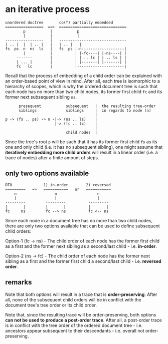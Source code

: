 
# an iterative process

```
unordered doctree       co(T) partially embedded
=================  ==>  ==============================
        p           |           p
        |           |           |
-----------------   |   ------------------------------
| .. |  |  | .. |   |   | .. |   |
fs  ps  n  ns  ls   |   fs  ps |-n-------------------|
        |           |          | |-fc----| |-ns----| |
     -------        |          | | .. lc | | .. ls | |
     | ... |        |          | |-------| |-------| |
     fc   lc        |          |---------------------|
```

Recall that the process of embedding of a child order can be explained with
an order-based point of view in mind. After all, each tree is isomorphic to
a hierarchy of scopes, which is why the ordered document tree is such that
each node has no more than two child nodes, its former first child `fc`
and its former next subsequent sibling `ns`.

```
      presequent           subsequent   |  the resulting tree-order
      siblings             siblings     |  in regards to node (n)
                                        |
p -> (fs .. ps) -> n -|-> (ns .. ls)    |
                      |-> (fc .. lc)    |
                                        |
                           child nodes  |
```

Since the tree's root `p` will be such that it has its former first child
`fs` as its one and only child (i.e. it has no subsequent sibling), one
might assume that **iteratively embedding more child orders** will result
in a linear order (i.e. a trace of nodes) after a finite amount of steps.

<!-- ======================================================================= -->
## only two options available

```
DTO              1) in-order        2) reversed
=========   =>   ===========   or   ===========
    n                 n                  n
    |                 |                  |
---------         ---------          ---------
|       |         |       |          |       |
fc     ns         fc --> ns          fc <-- ns
```

Since each node in a document tree has no more than two child nodes, there
are only two options available that can be used to define subsequent child
orders:

Option-1 (fc -> ns) - The child order of each node has the former first
child as a first and the former next sibling as a second/last child -
i.e. **in-order**.

Option-2 (ns -> fc) - The child order of each node has the former next
sibling as a first and the former first child a second/last child -
i.e. **reversed order**.

<!-- ======================================================================= -->
## remarks

Note that both options will result in a trace that is **order-preserving**.
After all, none of the subsequent child orders will be in conflict with the
document tree's tree order or its child order.

Note that, since the resulting trace will be order-preserving, both options
**can not be used to produce a post-order trace**. After all, a post-order
trace is in conflict with the tree order of the ordered document tree -
i.e. ancestors appear subsequent to their descendants - i.e. overall not
order-preserving.
